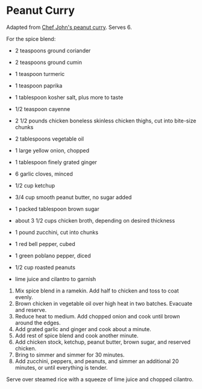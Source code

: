# Peanut Curry

Adapted from [Chef John's peanut curry](http://foodwishes.blogspot.com/2015/09/peanut-curry-chicken-check-please.html). Serves 6.

For the spice blend:
- 2 teaspoons ground coriander
- 2 teaspoons ground cumin
- 1 teaspoon turmeric
- 1 teaspoon paprika
- 1 tablespoon kosher salt, plus more to taste
- 1/2 teaspoon cayenne
                                                                                  
- 2 1/2 pounds chicken boneless skinless chicken thighs, cut into bite-size chunks
- 2 tablespoons vegetable oil
- 1 large yellow onion, chopped
- 1 tablespoon finely grated ginger
- 6 garlic cloves, minced
- 1/2 cup ketchup 
- 3/4 cup smooth peanut butter, no sugar added
- 1 packed tablespoon brown sugar 
- about 3 1/2 cups chicken broth, depending on desired thickness 
- 1 pound zucchini, cut into chunks 
- 1 red bell pepper, cubed 
- 1 green poblano pepper, diced 
- 1/2 cup roasted peanuts 
- lime juice and cilantro to garnish 

1. Mix spice blend in a ramekin. Add half to chicken and toss to coat evenly.
2. Brown chicken in vegetable oil over high heat in two batches. Evacuate and reserve.
3. Reduce heat to medium. Add chopped onion and cook until brown around the edges.
4. Add grated garlic and ginger and cook about a minute.
5. Add rest of spice blend and cook another minute.
6. Add chicken stock, ketchup, peanut butter, brown sugar, and reserved chicken.
7. Bring to simmer and simmer for 30 minutes.
8. Add zucchini, peppers, and peanuts, and simmer an additional 20 minutes, or until everything is tender.

Serve over steamed rice with a squeeze of lime juice and chopped cilantro.